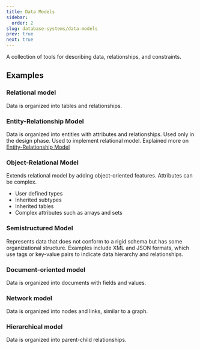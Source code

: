 ```yaml
---
title: Data Models
sidebar:
  order: 2
slug: database-systems/data-models
prev: true
next: true
---
```


A collection of tools for describing data, relationships, and constraints.

## Examples
### Relational model

Data is organized into tables and relationships.

### Entity-Relationship Model

Data is organized into entities with attributes and relationships. Used only in the design phase. Used to implement relational model. Explained more on [Entity-Relationship Model](/database-systems/entity-relationship-model)

### Object-Relational Model

Extends relational model by adding object-oriented features. Attributes can be complex.
- User defined types
- Inherited subtypes
- Inherited tables
- Complex attributes such as arrays and sets

### Semistructured Model

Represents data that does not conform to a rigid schema but has some organizational structure. Examples include XML and JSON formats, which use tags or key-value pairs to indicate data hierarchy and relationships.

### Document-oriented model

Data is organized into documents with fields and values.

### Network model

Data is organized into nodes and links, similar to a graph.

### Hierarchical model

Data is organized into parent-child relationships.
